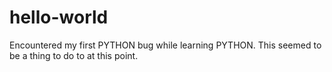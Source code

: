 # hello-world
Encountered my first PYTHON bug while learning PYTHON. This seemed to be a thing to do to at this point.
